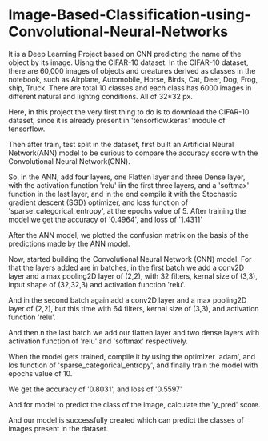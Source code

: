 # Image-Based-Classification-using-Convolutional-Neural-Networks
It is a Deep Learning Project based on CNN predicting the name of the object by its image. Uisng the CIFAR-10 dataset.
In the CIFAR-10 dataset, there are 60,000 images of objects and creatures derived as classes in the notebook, such as Airplane, Automobile, Horse, Birds, Cat, Deer, Dog, Frog, ship, Truck. 
There are total 10 classes and each class has 6000 images in different natural and lightng conditions. All of 32*32 px.

Here, in this project the very first thing to do is to download the CIFAR-10 dataset, since it is already present in 'tensorflow.keras' module of tensorflow.

Then after train, test split in the dataset, first built an Artificial Neural Network(ANN) model to be curious to compare the accuracy score with the Convolutional Neural Network(CNN).

So, in the ANN, add four layers, one Flatten layer and three Dense layer, with the activation function 'relu' iin the first three layers, and a 'softmax' function in the last layer, and in the end compile it with the Stochastic gradient descent (SGD) optimizer, and loss function of 'sparse_categorical_entropy', at the epochs value of 5. After training the model we get the accuracy of '0.4964', and loss of '1.4311'

After the ANN model, we plotted the confusion matrix on the basis of the predictions made by the ANN model.

Now, started building the Convolutional Neural Network (CNN) model.
For that the layers added are in batches, in the first batch we add a conv2D layer and a max pooling2D layer of (2,2), with 32 filters, kernal size of (3,3), input shape of (32,32,3) and activation function 'relu'.

And in the second batch again add a conv2D layer and a max pooling2D layer of (2,2), but this time with 64 filters, kernal size of (3,3), and activation function 'relu'.

And then n the last batch we add our flatten layer and two dense layers with activation function of 'relu' and 'softmax' respectively.

When the model gets trained, compile it by using the optimizer 'adam', and los function of 'sparse_categorical_entropy', and finally train the model with epochs value of 10. 

We get the accuracy of '0.8031', and loss of '0.5597'

And for model to predict the class of the image, calculate the 'y_pred' score.

And our model is successfully created which can predict the classes of images present in the dataset.

